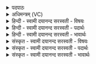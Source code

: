 <details><summary>पदपाठः</summary>

दे॒वेभ्यः॑। हि। प्र॒थ॒मम्। य॒ज्ञिये॑भ्यः। अ॒मृ॒त॒त्वमित्य॑मृत॒ऽत्वम्। सु॒वसि॑। भा॒गम्। उ॒त्त॒ममित्यु॑त्ऽत॒मम्। आत्। इत्। दा॒मान॑म्। स॒वि॒तः॒। वि। ऊ॒र्णु॒षे॒। अ॒नू॒ची॒ना। जी॒वि॒ता। मानु॑षेभ्यः। ५४।
</details>

<details><summary>अधिमन्त्रम् (VC)</summary>

- विश्वेदेवा देवताः
- वामदेव ऋषिः
- निचृत्त्रिष्टुप्
- धैवतः
</details>

<details><summary>हिन्दी - स्वामी दयानन्द सरस्वती  - विषयः</summary>

फिर उसी विषय को अगले मन्त्र में कहा है ॥
</details>

<details><summary>हिन्दी - स्वामी दयानन्द सरस्वती  - पदार्थः</summary>

पदार्थान्वयभाषाः -  हे (सवितः) समस्त जगत् के उत्पादक जगदीश्वर ! (हि) जिससे आप (यज्ञियेभ्यः) यज्ञसिद्धि करनेहारे (देवेभ्यः) विद्वानों के लिये (उत्तमम्) श्रेष्ठ (प्रथमम्) मुख्य (अमृतत्वम्) मोक्षभाव (भागम्) सेवने योग्य सुख को (सुवसि) प्रेरित करते हो (आत्, इत्) इसके अनन्तर ही (दामानम्) सुख देनेवाले प्रकाश और (अनूचीना) जानने के साधन (जीविता) जीवन के हेतु कर्मों को (मानुषेभ्यः) मनुष्यों के लिये (वि, ऊर्णुषे) विस्तृत करते हो, इसलिये उपासना के योग्य हो ॥५४ ॥
</details>

<details><summary>हिन्दी - स्वामी दयानन्द सरस्वती  - भावार्थः</summary>

भावार्थभाषाः -  हे मनुष्यो ! परमेश्वर ही के योग और विद्वानों के सङ्ग से सर्वोत्तम सुखवाले मोक्ष को प्राप्त होओ ॥५४ ॥
</details>

<details><summary>संस्कृत - स्वामी दयानन्द सरस्वती  - विषयः</summary>

पुनस्तमेव विषयमाह ॥
</details>

<details><summary>संस्कृत - स्वामी दयानन्द सरस्वती  - पदार्थः</summary>

पदार्थान्वयभाषाः -  हे सवितर्जगदीश्वर ! हि यज्ञियेभ्यो देवेभ्य उत्तमं प्रथमममृतत्वं भागं सुवसि मानुषेभ्यो आदिद्दामानमनूचीना जीविता च व्यूर्णुषे तस्मादस्माभिरुपासनीयोऽसि ॥५४ ॥
</details>

<details><summary>संस्कृत - स्वामी दयानन्द सरस्वती  - भावार्थः</summary>

भावार्थभाषाः -  हे मनुष्याः ! परमेश्वरस्यैव योगेन विद्वत्सङ्गेन च सर्वोत्तमसुखं मोक्षं प्राप्नुत ॥५४ ॥
</details>